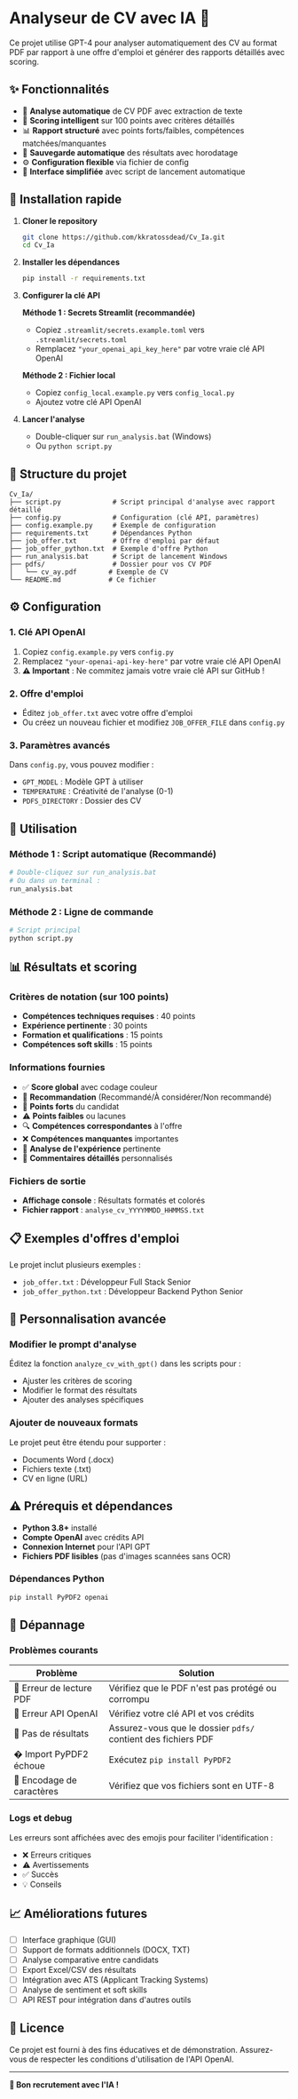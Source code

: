 # Analyseur de CV avec IA 🤖

Ce projet utilise GPT-4 pour analyser automatiquement des CV au format PDF par rapport à une offre d'emploi et générer des rapports détaillés avec scoring.

## ✨ Fonctionnalités

- 📄 **Analyse automatique** de CV PDF avec extraction de texte
- 🎯 **Scoring intelligent** sur 100 points avec critères détaillés
- 📊 **Rapport structuré** avec points forts/faibles, compétences matchées/manquantes
- 💾 **Sauvegarde automatique** des résultats avec horodatage
- ⚙️ **Configuration flexible** via fichier de config
- 🚀 **Interface simplifiée** avec script de lancement automatique

## 🚀 Installation rapide

1. **Cloner le repository**
   ```bash
   git clone https://github.com/kkratossdead/Cv_Ia.git
   cd Cv_Ia
   ```

2. **Installer les dépendances**
   ```bash
   pip install -r requirements.txt
   ```

3. **Configurer la clé API**
   
   **Méthode 1 : Secrets Streamlit (recommandée)**
   - Copiez `.streamlit/secrets.example.toml` vers `.streamlit/secrets.toml`
   - Remplacez `"your_openai_api_key_here"` par votre vraie clé API OpenAI
   
   **Méthode 2 : Fichier local**
   - Copiez `config_local.example.py` vers `config_local.py`
   - Ajoutez votre clé API OpenAI

4. **Lancer l'analyse**
   - Double-cliquer sur `run_analysis.bat` (Windows)
   - Ou `python script.py`

## 📁 Structure du projet

```
Cv_Ia/
├── script.py             # Script principal d'analyse avec rapport détaillé
├── config.py             # Configuration (clé API, paramètres)
├── config.example.py     # Exemple de configuration
├── requirements.txt      # Dépendances Python
├── job_offer.txt         # Offre d'emploi par défaut
├── job_offer_python.txt  # Exemple d'offre Python
├── run_analysis.bat      # Script de lancement Windows
├── pdfs/                 # Dossier pour vos CV PDF
│   └── cv_ay.pdf        # Exemple de CV
└── README.md            # Ce fichier
```

## ⚙️ Configuration

### 1. Clé API OpenAI
1. Copiez `config.example.py` vers `config.py`
2. Remplacez `"your-openai-api-key-here"` par votre vraie clé API OpenAI
3. **⚠️ Important** : Ne commitez jamais votre vraie clé API sur GitHub !

### 2. Offre d'emploi
- Éditez `job_offer.txt` avec votre offre d'emploi
- Ou créez un nouveau fichier et modifiez `JOB_OFFER_FILE` dans `config.py`

### 3. Paramètres avancés
Dans `config.py`, vous pouvez modifier :
- `GPT_MODEL` : Modèle GPT à utiliser
- `TEMPERATURE` : Créativité de l'analyse (0-1)
- `PDFS_DIRECTORY` : Dossier des CV

## 🎯 Utilisation

### Méthode 1 : Script automatique (Recommandé)
```bash
# Double-cliquez sur run_analysis.bat
# Ou dans un terminal :
run_analysis.bat
```

### Méthode 2 : Ligne de commande
```bash
# Script principal
python script.py
```

## 📊 Résultats et scoring

### Critères de notation (sur 100 points)
- **Compétences techniques requises** : 40 points
- **Expérience pertinente** : 30 points  
- **Formation et qualifications** : 15 points
- **Compétences soft skills** : 15 points

### Informations fournies
- ✅ **Score global** avec codage couleur
- 🎯 **Recommandation** (Recommandé/À considérer/Non recommandé)
- 💪 **Points forts** du candidat
- ⚠️ **Points faibles** ou lacunes
- 🔍 **Compétences correspondantes** à l'offre
- ❌ **Compétences manquantes** importantes
- 💼 **Analyse de l'expérience** pertinente
- 💭 **Commentaires détaillés** personnalisés

### Fichiers de sortie
- **Affichage console** : Résultats formatés et colorés
- **Fichier rapport** : `analyse_cv_YYYYMMDD_HHMMSS.txt`

## 📋 Exemples d'offres d'emploi

Le projet inclut plusieurs exemples :
- `job_offer.txt` : Développeur Full Stack Senior
- `job_offer_python.txt` : Développeur Backend Python Senior

## 🔧 Personnalisation avancée

### Modifier le prompt d'analyse
Éditez la fonction `analyze_cv_with_gpt()` dans les scripts pour :
- Ajuster les critères de scoring
- Modifier le format des résultats
- Ajouter des analyses spécifiques

### Ajouter de nouveaux formats
Le projet peut être étendu pour supporter :
- Documents Word (.docx)
- Fichiers texte (.txt)
- CV en ligne (URL)

## ⚠️ Prérequis et dépendances

- **Python 3.8+** installé
- **Compte OpenAI** avec crédits API
- **Connexion Internet** pour l'API GPT
- **Fichiers PDF lisibles** (pas d'images scannées sans OCR)

### Dépendances Python
```bash
pip install PyPDF2 openai
```

## 🐛 Dépannage

### Problèmes courants

| Problème | Solution |
|----------|----------|
| 🔴 Erreur de lecture PDF | Vérifiez que le PDF n'est pas protégé ou corrompu |
| 🔴 Erreur API OpenAI | Vérifiez votre clé API et vos crédits |
| 🔴 Pas de résultats | Assurez-vous que le dossier `pdfs/` contient des fichiers PDF |
| � Import PyPDF2 échoue | Exécutez `pip install PyPDF2` |
| 🔴 Encodage de caractères | Vérifiez que vos fichiers sont en UTF-8 |

### Logs et debug
Les erreurs sont affichées avec des emojis pour faciliter l'identification :
- ❌ Erreurs critiques
- ⚠️ Avertissements
- ✅ Succès
- 💡 Conseils

## 📈 Améliorations futures

- [ ] Interface graphique (GUI)
- [ ] Support de formats additionnels (DOCX, TXT)
- [ ] Analyse comparative entre candidats
- [ ] Export Excel/CSV des résultats
- [ ] Intégration avec ATS (Applicant Tracking Systems)
- [ ] Analyse de sentiment et soft skills
- [ ] API REST pour intégration dans d'autres outils

## 📄 Licence

Ce projet est fourni à des fins éducatives et de démonstration. Assurez-vous de respecter les conditions d'utilisation de l'API OpenAI.

---

**🎉 Bon recrutement avec l'IA !**
